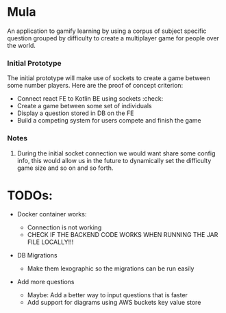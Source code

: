 # Mula

An application to gamify learning by using a corpus of subject specific question 
grouped by difficulty to create a multiplayer game for people over the world.


### Initial Prototype

The initial prototype will make use of sockets to create a game between some number
players. Here are the proof of concept criterion:

- Connect react FE to Kotlin BE using sockets :check:
- Create a game between some set of individuals
- Display a question stored in DB on the FE
- Build a competing system for users compete and finish the game

### Notes

1. During the initial socket connection we would want share some config info, 
this would allow us in the future to dynamically set the difficulty game size
and so on and so forth.




# TODOs:

- Docker container works:
  - Connection is not working
  - CHECK IF THE BACKEND CODE WORKS WHEN RUNNING THE JAR FILE LOCALLY!!!

- DB Migrations
  - Make them lexographic so the migrations can be run easily

- Add more questions
  - Maybe: Add a better way to input questions that is faster
  - Add support for diagrams using AWS buckets key value store